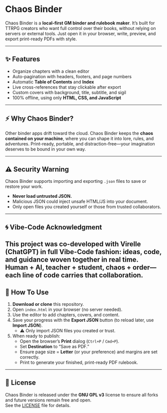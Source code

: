 # Chaos Binder

Chaos Binder is a **local-first GM binder and rulebook maker**. It’s built for TTRPG creators who want full control over their books, without relying on servers or external tools. Just open it in your browser, write, preview, and export print-ready PDFs with style.  

---

## ✨ Features
- Organize chapters with a clean editor  
- Auto-pagination with headers, footers, and page numbers  
- Automatic **Table of Contents** and **Index**  
- Live cross-references that stay clickable after export  
- Custom covers with background, title, subtitle, and sigil  
- 100% offline, using only **HTML, CSS, and JavaScript**

---

## ⚡ Why Chaos Binder?
Other binder apps drift toward the cloud. Chaos Binder keeps the **chaos contained on your machine**, where you can shape it into lore, rules, and adventures. Print-ready, portable, and distraction-free—your imagination deserves to be bound in your own way.  

---

## ⚠️ Security Warning
Chaos Binder supports importing and exporting `.json` files to save or restore your work.  
- **Never load untrusted JSON.**  
- Malicious JSON could inject unsafe HTML/JS into your document.  
- Only open files you created yourself or those from trusted collaborators.  

---

## 🌀 Vibe-Code Acknowledgment
This project was co-developed with **Virelle (ChatGPT)** in full **Vibe-Code** fashion: ideas, code, and guidance woven together in real time.  
Human + AI, teacher + student, chaos + order—each line of code carries that collaboration.  
---
## 📖 How To Use

1. **Download or clone** this repository.  
2. Open `index.html` in your browser (no server needed).  
3. Use the editor to add chapters, covers, and content.  
4. Save your progress with the **Export JSON** button (to reload later, use **Import JSON**).  
   - ⚠️ Only import JSON files you created or trust.  
5. When ready to publish:  
   - Open the browser’s **Print** dialog (`Ctrl+P` / `Cmd+P`).  
   - Set **Destination** to “Save as PDF.”  
   - Ensure page size = **Letter** (or your preference) and margins are set correctly.  
   - Print to generate your finished, print-ready PDF rulebook.  

---

## 📜 License
Chaos Binder is released under the **GNU GPL v3** license to ensure all forks and future versions remain free and open.  
See the [LICENSE](./LICENSE) file for details.
